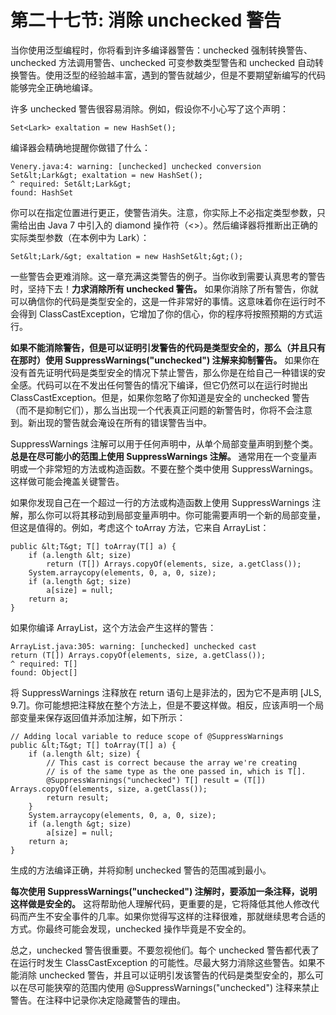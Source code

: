 # 第二十七节: 消除 unchecked 警告

当你使用泛型编程时，你将看到许多编译器警告：unchecked 强制转换警告、unchecked 方法调用警告、unchecked 可变参数类型警告和 unchecked 自动转换警告。使用泛型的经验越丰富，遇到的警告就越少，但是不要期望新编写的代码能够完全正确地编译。

许多 unchecked 警告很容易消除。例如，假设你不小心写了这个声明：

```
Set<Lark> exaltation = new HashSet();
```

编译器会精确地提醒你做错了什么：

```
Venery.java:4: warning: [unchecked] unchecked conversion
Set&lt;Lark&gt; exaltation = new HashSet();
^ required: Set&lt;Lark&gt;
found: HashSet
```

你可以在指定位置进行更正，使警告消失。注意，你实际上不必指定类型参数，只需给出由 Java 7 中引入的 diamond 操作符（&lt;&gt;）。然后编译器将推断出正确的实际类型参数（在本例中为 Lark）：

```
Set&lt;Lark/&gt; exaltation = new HashSet&lt;&gt;();
```

一些警告会更难消除。这一章充满这类警告的例子。当你收到需要认真思考的警告时，坚持下去！**力求消除所有 unchecked 警告。** 如果你消除了所有警告，你就可以确信你的代码是类型安全的，这是一件非常好的事情。这意味着你在运行时不会得到 ClassCastException，它增加了你的信心，你的程序将按照预期的方式运行。

**如果不能消除警告，但是可以证明引发警告的代码是类型安全的，那么（并且只有在那时）使用 SuppressWarnings("unchecked") 注解来抑制警告。** 如果你在没有首先证明代码是类型安全的情况下禁止警告，那么你是在给自己一种错误的安全感。代码可以在不发出任何警告的情况下编译，但它仍然可以在运行时抛出 ClassCastException。但是，如果你忽略了你知道是安全的 unchecked 警告（而不是抑制它们），那么当出现一个代表真正问题的新警告时，你将不会注意到。新出现的警告就会淹设在所有的错误警告当中。

SuppressWarnings 注解可以用于任何声明中，从单个局部变量声明到整个类。**总是在尽可能小的范围上使用 SuppressWarnings 注解。** 通常用在一个变量声明或一个非常短的方法或构造函数。不要在整个类中使用 SuppressWarnings。这样做可能会掩盖关键警告。

如果你发现自己在一个超过一行的方法或构造函数上使用 SuppressWarnings 注解，那么你可以将其移动到局部变量声明中。你可能需要声明一个新的局部变量，但这是值得的。例如，考虑这个 toArray 方法，它来自 ArrayList：

```
public &lt;T&gt; T[] toArray(T[] a) {
    if (a.length &lt; size)
        return (T[]) Arrays.copyOf(elements, size, a.getClass());
    System.arraycopy(elements, 0, a, 0, size);
    if (a.length &gt; size)
        a[size] = null;
    return a;
}
```

如果你编译 ArrayList，这个方法会产生这样的警告：

```
ArrayList.java:305: warning: [unchecked] unchecked cast
return (T[]) Arrays.copyOf(elements, size, a.getClass());
^ required: T[]
found: Object[]
```

将 SuppressWarnings 注释放在 return 语句上是非法的，因为它不是声明 [JLS, 9.7]。你可能想把注释放在整个方法上，但是不要这样做。相反，应该声明一个局部变量来保存返回值并添加注解，如下所示：

```
// Adding local variable to reduce scope of @SuppressWarnings
public &lt;T&gt; T[] toArray(T[] a) {
    if (a.length &lt; size) {
        // This cast is correct because the array we're creating
        // is of the same type as the one passed in, which is T[].
        @SuppressWarnings("unchecked") T[] result = (T[]) Arrays.copyOf(elements, size, a.getClass());
        return result;
    }
    System.arraycopy(elements, 0, a, 0, size);
    if (a.length &gt; size)
        a[size] = null;
    return a;
}
```

生成的方法编译正确，并将抑制 unchecked 警告的范围减到最小。

**每次使用 SuppressWarnings("unchecked") 注解时，要添加一条注释，说明这样做是安全的。** 这将帮助他人理解代码，更重要的是，它将降低其他人修改代码而产生不安全事件的几率。如果你觉得写这样的注释很难，那就继续思考合适的方式。你最终可能会发现，unchecked 操作毕竟是不安全的。

总之，unchecked 警告很重要。不要忽视他们。每个 unchecked 警告都代表了在运行时发生 ClassCastException 的可能性。尽最大努力消除这些警告。如果不能消除 unchecked 警告，并且可以证明引发该警告的代码是类型安全的，那么可以在尽可能狭窄的范围内使用 @SuppressWarnings("unchecked") 注释来禁止警告。在注释中记录你决定隐藏警告的理由。
